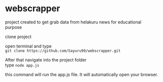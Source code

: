 # webscrapper
 project created to get grab data from helakuru news for educational purpose  
 
 clone project  
 
 open terminal and type   
 `git clone https://github.com/Sayuru99/webscrapper.git`  
 
 After that navigate into the project folder  
 type ```node app.js```   
 
 this command will run the app.js file. It will automatically open your browser.  
